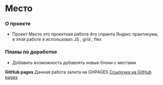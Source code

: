 # Место

### О проекте

* Проект Место это проектная работа 4го спринта Яндекс практикума, в этой работе я использовал JS , grid , flex


### Планы по доработке ###

* Добавить возможность добавлять новые блоки с местами

**GitHub pages**
Данная работа залита на GHPAGES
[Ссылочка на GitHub pages](https://rolandsallaz.github.io/mesto/)
